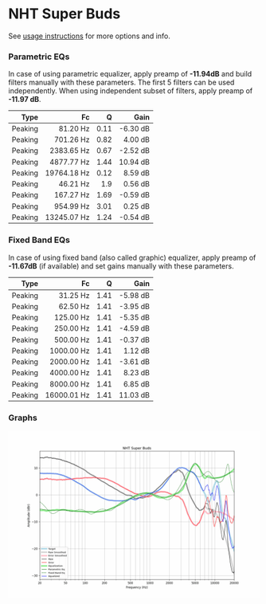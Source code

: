 # NHT Super Buds
See [usage instructions](https://github.com/jaakkopasanen/AutoEq#usage) for more options and info.

### Parametric EQs
In case of using parametric equalizer, apply preamp of **-11.94dB** and build filters manually
with these parameters. The first 5 filters can be used independently.
When using independent subset of filters, apply preamp of **-11.97 dB**.

| Type    | Fc          |    Q | Gain     |
|--------:|------------:|-----:|---------:|
| Peaking | 81.20 Hz    | 0.11 | -6.30 dB |
| Peaking | 701.26 Hz   | 0.82 | 4.00 dB  |
| Peaking | 2383.65 Hz  | 0.67 | -2.52 dB |
| Peaking | 4877.77 Hz  | 1.44 | 10.94 dB |
| Peaking | 19764.18 Hz | 0.12 | 8.59 dB  |
| Peaking | 46.21 Hz    | 1.9  | 0.56 dB  |
| Peaking | 167.27 Hz   | 1.69 | -0.59 dB |
| Peaking | 954.99 Hz   | 3.01 | 0.25 dB  |
| Peaking | 13245.07 Hz | 1.24 | -0.54 dB |

### Fixed Band EQs
In case of using fixed band (also called graphic) equalizer, apply preamp of **-11.67dB**
(if available) and set gains manually with these parameters.

| Type    | Fc          |    Q | Gain     |
|--------:|------------:|-----:|---------:|
| Peaking | 31.25 Hz    | 1.41 | -5.98 dB |
| Peaking | 62.50 Hz    | 1.41 | -3.95 dB |
| Peaking | 125.00 Hz   | 1.41 | -5.35 dB |
| Peaking | 250.00 Hz   | 1.41 | -4.59 dB |
| Peaking | 500.00 Hz   | 1.41 | -0.37 dB |
| Peaking | 1000.00 Hz  | 1.41 | 1.12 dB  |
| Peaking | 2000.00 Hz  | 1.41 | -3.61 dB |
| Peaking | 4000.00 Hz  | 1.41 | 8.23 dB  |
| Peaking | 8000.00 Hz  | 1.41 | 6.85 dB  |
| Peaking | 16000.01 Hz | 1.41 | 11.03 dB |

### Graphs
![](./NHT%20Super%20Buds.png)